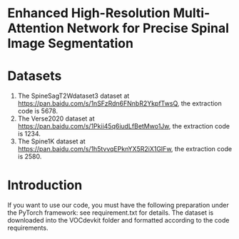 # Enhanced High-Resolution Multi-Attention Network for Precise Spinal Image Segmentation

# Datasets
1. The SpineSagT2Wdataset3 dataset at https://pan.baidu.com/s/1nSFzRdn6FNnbR2YkpfTwsQ, the extraction code is 5678.  
2. The Verse2020 dataset at https://pan.baidu.com/s/1Pkii45q6iudLfBetMwo1Jw,  the extraction code is 1234.
3. The Spine1K dataset at https://pan.baidu.com/s/1h5tvvqEPknYX5R2iX1GIFw, the extraction code is 2580.

# Introduction
If you want to use our code, you must have the following preparation under the PyTorch framework: see requirement.txt for details.
The dataset is downloaded into the VOCdevkit folder and formatted according to the code requirements.


